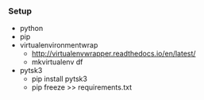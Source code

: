 ### Setup

* python
* pip
* virtualenvironmentwrap
  * http://virtualenvwrapper.readthedocs.io/en/latest/
  * mkvirtualenv df
* pytsk3
  * pip install pytsk3
  * pip freeze >> requirements.txt